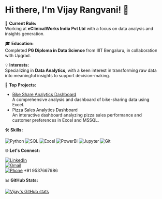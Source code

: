 # Hi there, I'm Vijay Rangvani! 👋

💼 **Current Role:**  
Working at **eClinicalWorks India Pvt Ltd** with a focus on data analysis and insights generation.

🎓 **Education:**  
Completed **PG Diploma in Data Science** from IIIT Bengaluru, in collaboration with Upgrad.

💡 **Interests:**  
Specializing in **Data Analytics**, with a keen interest in transforming raw data into meaningful insights to support decision-making.

🚀 **Top Projects:**
- [Bike Share Analytics Dashboard](https://github.com/vijayrangvani/Bike-Share-Excel-Project)  
  A comprehensive analysis and dashboard of bike-sharing data using Excel.
- Pizza Sales Analytics Dashboard  
  An interactive dashboard analyzing pizza sales performance and customer preferences in Excel and MSSQL.

🛠️ **Skills:**

![Python](https://img.shields.io/badge/Python-3776AB?style=for-the-badge&logo=python&logoColor=white)
![SQL](https://img.shields.io/badge/SQL-316192?style=for-the-badge&logo=postgresql&logoColor=white)
![Excel](https://img.shields.io/badge/Excel-217346?style=for-the-badge&logo=microsoft-excel&logoColor=white)
![PowerBI](https://img.shields.io/badge/PowerBI-F2C811?style=for-the-badge&logo=power-bi&logoColor=black)
![Jupyter](https://img.shields.io/badge/Jupyter-F37626?style=for-the-badge&logo=jupyter&logoColor=white)
![Git](https://img.shields.io/badge/Git-F05032?style=for-the-badge&logo=git&logoColor=white)

🌐 **Let's Connect:**

[![LinkedIn](https://img.shields.io/badge/LinkedIn-0A66C2?style=for-the-badge&logo=linkedin&logoColor=white)](https://www.linkedin.com/in/vijayrangvani/)  
[![Gmail](https://img.shields.io/badge/Gmail-D14836?style=for-the-badge&logo=gmail&logoColor=white)](mailto:vijayrangvani@gmail.com)  
[![Phone](https://img.shields.io/badge/Phone-4CAF50?style=for-the-badge&logo=phone&logoColor=white)](tel:+919537667986) +91 9537667986

📊 **GitHub Stats:**

[![Vijay's GitHub stats](https://github-readme-stats.vercel.app/api?username=vijayrangvani&show_icons=true&theme=dark)](https://github.com/vijayrangvani)
